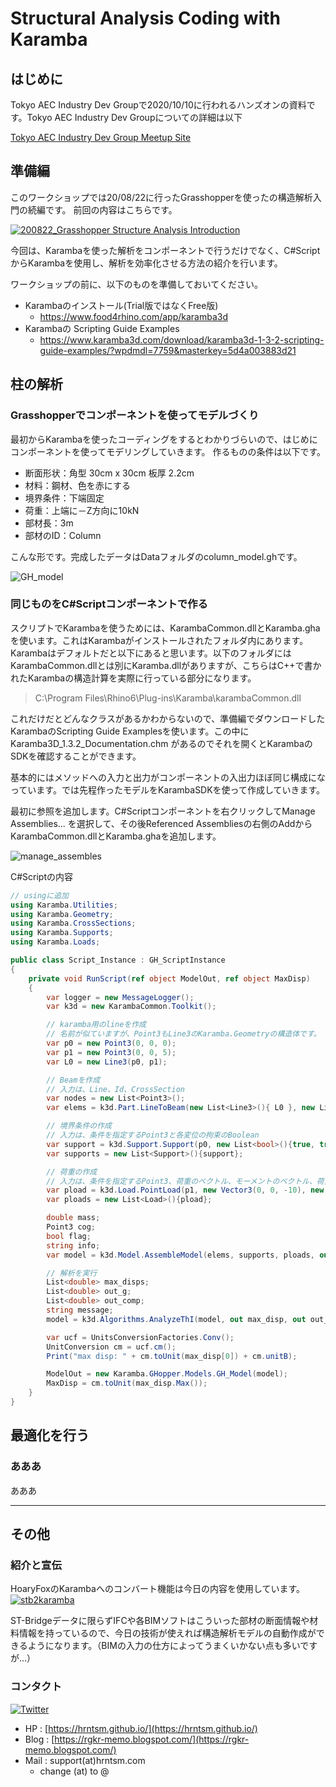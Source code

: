 # Structural Analysis Coding with Karamba

## はじめに

Tokyo AEC Industry Dev Groupで2020/10/10に行われるハンズオンの資料です。Tokyo AEC Industry Dev Groupについての詳細は以下

[Tokyo AEC Industry Dev Group Meetup Site](
https://www.meetup.com/ja-JP/Tokyo-AEC-Industry-Dev-Group/events/xfrxvrybcnbnb/)

## 準備編

このワークショップでは20/08/22に行ったGrasshopperを使ったの構造解析入門の続編です。
前回の内容はこちらです。

[![200822_Grasshopper Structure Analysis Introduction](./Image/tube_thumbnail.png)](https://youtu.be/iYi5Y48zB2I)

今回は、Karambaを使った解析をコンポーネントで行うだけでなく、C#ScriptからKarambaを使用し、解析を効率化させる方法の紹介を行います。

ワークショップの前に、以下のものを準備しておいてください。
+ Karambaのインストール(Trial版ではなくFree版)
  + https://www.food4rhino.com/app/karamba3d
+ Karambaの Scripting Guide Examples
  + https://www.karamba3d.com/download/karamba3d-1-3-2-scripting-guide-examples/?wpdmdl=7759&masterkey=5d4a003883d21

## 柱の解析

### Grasshopperでコンポーネントを使ってモデルづくり

最初からKarambaを使ったコーディングをするとわかりづらいので、はじめにコンポーネントを使ってモデリングしていきます。
作るものの条件は以下です。
+ 断面形状：角型 30cm x 30cm  板厚 2.2cm
+ 材料：鋼材、色を赤にする
+ 境界条件：下端固定
+ 荷重：上端に－Z方向に10kN
+ 部材長：3m
+ 部材のID：Column

こんな形です。完成したデータはDataフォルダのcolumn_model.ghです。

![GH_model](./Image/gh_model.jpg)

### 同じものをC#Scriptコンポーネントで作る

スクリプトでKarambaを使うためには、KarambaCommon.dllとKaramba.ghaを使います。これはKarambaがインストールされたフォルダ内にあります。Karambaはデフォルトだと以下にあると思います。以下のフォルダにはKarambaCommon.dllとは別にKaramba.dllがありますが、こちらはC++で書かれたKarambaの構造計算を実際に行っている部分になります。

> C:\Program Files\Rhino6\Plug-ins\Karamba\karambaCommon.dll

これだけだとどんなクラスがあるかわからないので、準備編でダウンロードしたKarambaのScripting Guide Examplesを使います。この中に Karamba3D_1.3.2_Documentation.chm があるのでそれを開くとKarambaのSDKを確認することができます。

基本的にはメソッドへの入力と出力がコンポーネントの入出力ほぼ同じ構成になっています。では先程作ったモデルをKarambaSDKを使って作成していきます。

最初に参照を追加します。C#Scriptコンポーネントを右クリックしてManage Assemblies... を選択して、その後Referenced Assembliesの右側のAddからKarambaCommon.dllとKaramba.ghaを追加します。

![manage_assembles](./Image/manage_assembles.jpg)

C#Scriptの内容

```cs
// usingに追加
using Karamba.Utilities;
using Karamba.Geometry;
using Karamba.CrossSections;
using Karamba.Supports;
using Karamba.Loads;

public class Script_Instance : GH_ScriptInstance
{
    private void RunScript(ref object ModelOut, ref object MaxDisp)
    {
        var logger = new MessageLogger();
        var k3d = new KarambaCommon.Toolkit();

        // karamba用のlineを作成
        // 名前が似ていますが、Point3もLine3のKaramba.Geometryの構造体です。
        var p0 = new Point3(0, 0, 0);
        var p1 = new Point3(0, 0, 5);
        var L0 = new Line3(p0, p1);

        // Beamを作成
        // 入力は、Line、Id、CrossSection
        var nodes = new List<Point3>();
        var elems = k3d.Part.LineToBeam(new List<Line3>(){ L0 }, new List<string>(){ "Column" }, new List<CroSec>(), logger, out nodes);

        // 境界条件の作成
        // 入力は、条件を指定するPoint3と各変位の拘束のBoolean
        var support = k3d.Support.Support(p0, new List<bool>(){true, true, true, true, true, true});
        var supports = new List<Support>(){support};

        // 荷重の作成
        // 入力は、条件を指定するPoint3、荷重のベクトル、モーメントのベクトル、荷重ケース
        var pload = k3d.Load.PointLoad(p1, new Vector3(0, 0, -10), new Vector3(), 0);
        var ploads = new List<Load>(){pload};

        double mass;
        Point3 cog;
        bool flag;
        string info;
        var model = k3d.Model.AssembleModel(elems, supports, ploads, out info, out mass, out cog, out info, out flag);

        // 解析を実行
        List<double> max_disps;
        List<double> out_g;
        List<double> out_comp;
        string message;
        model = k3d.Algorithms.AnalyzeThI(model, out max_disp, out out_g, out out_comp, out message);

        var ucf = UnitsConversionFactories.Conv();
        UnitConversion cm = ucf.cm();
        Print("max disp: " + cm.toUnit(max_disp[0]) + cm.unitB);

        ModelOut = new Karamba.GHopper.Models.GH_Model(model);
        MaxDisp = cm.toUnit(max_disp.Max());
    }
}
```

## 最適化を行う

### あああ

あああ

---

## その他

### 紹介と宣伝

HoaryFoxのKarambaへのコンバート機能は今日の内容を使用しています。
[![stb2karamba](https://static.food4rhino.com/s3fs-public/users-files/hironrgkr/app/stb2karamba.jpg)](https://www.food4rhino.com/app/hoaryfox)

ST-Bridgeデータに限らずIFCや各BIMソフトはこういった部材の断面情報や材料情報を持っているので、今日の技術が使えれば構造解析モデルの自動作成ができるようになります。（BIMの入力の仕方によってうまくいかない点も多いですが…）

### コンタクト

[![Twitter](https://img.shields.io/twitter/follow/hiron_rgkr?style=social)](https://twitter.com/hiron_rgkr)
+ HP : [https://hrntsm.github.io/](https://hrntsm.github.io/)
+ Blog : [https://rgkr-memo.blogspot.com/](https://rgkr-memo.blogspot.com/)
+ Mail : support(at)hrntsm.com
  + change (at) to @